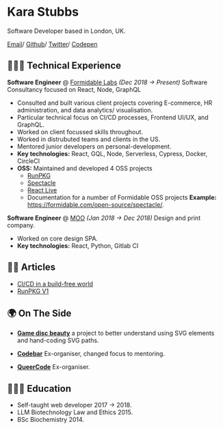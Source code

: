 # Kara Stubbs

Software Developer based in London, UK.

[Email](mailto:karaestubbs@gmail.com)/ [Github](https://github.com/kiraarghy)/ [Twitter](https://twitter.com/KiraArghy)/ [Codepen](https://codepen.io/kiraarghy)

## 👩🏻‍💻 Technical Experience

**Software Engineer** @ [Formidable Labs](https://formidable.com/) *(Dec 2018 -> Present)*
Software Consultancy focused on React, Node, GraphQL

* Consulted and built various client projects covering E-commerce, HR administration, and data analytics/ visualisation.
* Particular technical focus on CI/CD processes, Frontend UI/UX, and GraphQL.
* Worked on client focussed skills throughout.
* Worked in distrubuted teams and clients in the US.
* Mentored junior developers on personal-development.
* **Key technologies:** React, GQL, Node, Serverless, Cypress, Docker, CircleCI
* **OSS:** Maintained and developed 4 OSS projects 
  * [RunPKG](https://www.runpkg.com/)
  * [Spectacle](https://github.com/FormidableLabs/spectacle)
  * [React Live](https://github.com/FormidableLabs/react-live)
  * Documentation for a number of Formidable OSS projects **Example:** https://formidable.com/open-source/spectacle/.
  
**Software Engineer** @ [MOO](https://www.moo.com/) *(Jan 2018 -> Dec 2018)*
Design and print company.

* Worked on core design SPA.
* **Key technologies:** React, Python, Gitlab CI

## ✍🏻 Articles

* [CI/CD in a build-free world](https://formidable.com/blog/2019/build-free-world/)
* [RunPKG V1](https://formidable.com/blog/2019/runpkg-v-1/)

## 🌍 On The Side

* **[Game disc beauty](https://codepen.io/collection/AZvEzJ)** a project to better understand using SVG elements and hand-coding SVG paths.

* **[Codebar](https://codebar.io/)** Ex-organiser, changed focus to mentoring.
* **[QueerCode](https://queer-code.org/)** Ex-organiser.

## 👩🏻‍🎓 Education

* Self-taught web developer 2017 -> 2018.
* LLM Biotechnology Law and Ethics 2015.
* BSc Biochemistry 2014.
